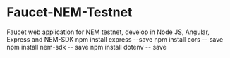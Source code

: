 # Faucet-NEM-Testnet
Faucet web application for NEM testnet, develop in Node JS, Angular, Express and NEM-SDK
npm install express --save
npm install cors -- save
npm install nem-sdk -- save
npm install dotenv -- save
